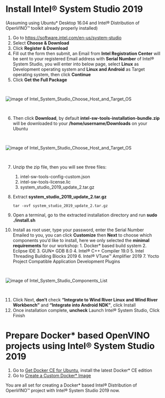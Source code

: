 
# Install Intel® System Studio 2019
(Assuming using Ubuntu* Desktop 16.04 and Intel® Distribution of OpenVINO™ toolkit already properly installed)
1.	Go to https://software.intel.com/en-us/system-studio
2.	Select **Choose & Download**
3.	Click **Register & Download**
4.	Fill out the form then submit, an Email from **Intel Registration Center** will be sent to your registered Email address with **Serial Number** of Intel® System Studio, you will enter into below page, select **Linux** as Development operating system and **Linux and Android** as Target operating system, then click **Continue**
5.	Click **Get the Full Package**
  <br>  
  
  ![image of Intel_System_Studio_Choose_Host_and_Target_OS](https://github.com/intel-iot-devkit/smart-video-workshop/blob/master/images/ISS2019_Choose_OS.png "Figure 1")  
  
  <br>

6.  Then click **Download**, by default **intel-sw-tools-installation-bundle.zip**  will be downloaded to your **/home/username/Downloads** on your Ubuntu
  <br>  
  
  ![image of Intel_System_Studio_Choose_Host_and_Target_OS](https://github.com/intel-iot-devkit/smart-video-workshop/blob/master/images/ISS2019_Download_Full_Package.png "Figure 1")  
  
  <br>

7.	Unzip the zip file, then you will see three files:
    1. intel-sw-tools-config-custom.json
    2. intel-sw-tools-license.lic
    3. system_studio_2019_update_2.tar.gz
    
8.  Extract **system_studio_2019_update_2.tar.gz**

		tar -xvf system_studio_2019_update_2.tar.gz
9.	Open a terminal, go to the extracted installation directory and run **sudo ./install.sh**  
10.  Install as root user, type your password, enter the Serial Number Emailed to you, you can click **Customize** then **Next** to choose which components you’d like to install, here we only selected the **minimal requirements** for our workshop:
    1. Docker* based build system
    2. Eclipse IDE
    3. GUN* GDB 8.0
    4. Intel® C++ Compiler 19.0
    5. Intel Threading Building Blocks 2019
    6. Intel® VTune™ Amplifier 2019
    7. Yocto Project Compatible Application Development Plugins
<br>
  
![image of Intel_System_Studio_Components_List](https://github.com/intel-iot-devkit/smart-video-workshop/blob/master/images/ISS2019_Installation_Select_Components.png "Figure 2")  
  
<br>  
 

11.  Click Next, **don’t** check **“Integrate to Wind River Linux and Wind River Workbench”** and **“Integrate into Android NDK”**, click Install
12.  Once installation complete, **uncheck** Launch Intel® System Studio, Click Finish

# Prepare Docker* based OpenVINO projects using Intel® System Studio 2019
1.	Go to [Get Docker CE for Ubuntu](https://docs.docker.com/install/linux/docker-ce/ubuntu/), install the latest Docker* CE edition
2.	Go to [Create a Custom Docker* Image](https://software.intel.com/en-us/articles/get-started-with-openvino-and-intel-system-studio-2019#inpage-nav-4-3)

You are all set for creating a Docker* based Intel® Distribution of OpenVINO™ project with Intel® System Studio 2019 now.
